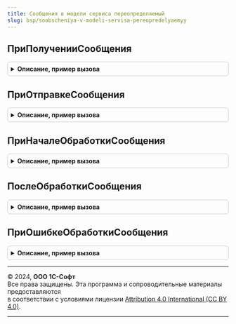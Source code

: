 ```yaml
---
title: Сообщения в модели сервиса переопределяемый
slug: bsp/soobscheniya-v-modeli-servisa-pereopredelyaemyy
---
```



## ПриПолученииСообщения
<details style="margin: 1em 0; padding: 0.5em; border: 1px solid #ccc; border-radius: 6px;">

<summary style="font-weight: bold; cursor: pointer;">Описание, пример вызова</summary>

```bsl

// Обработчик события при получении сообщения.
// Обработчик данного события вызывается при получении сообщения из XML-потока.
// Обработчик вызывается для каждого получаемого сообщения.
// @skip-warning ПустойМетод - переопределяемый метод.
//
// Параметры:
//  КаналСообщений - Строка - идентификатор канала сообщений, из которого получено сообщение.
//  ТелоСообщения - Произвольный - Тело полученного сообщения. В обработчике события тело
//   сообщения может быть изменено, например, дополнено информацией.
//  ОбъектСообщения - Произвольный - Объект получаемого сообщения.
//
Процедура ПриПолученииСообщения(КаналСообщений, ТелоСообщения, ОбъектСообщения) Экспорт
```

Пример вызова
```bsl
СообщенияВМоделиСервисаПереопределяемый.ПриПолученииСообщения(КаналСообщений, ТелоСообщения, ОбъектСообщения) 
```
</details>

## ПриОтправкеСообщения
<details style="margin: 1em 0; padding: 0.5em; border: 1px solid #ccc; border-radius: 6px;">

<summary style="font-weight: bold; cursor: pointer;">Описание, пример вызова</summary>

```bsl

// Обработчик события при отправке сообщения.
// Обработчик данного события вызывается перед помещением сообщения в XML-поток.
// Обработчик вызывается для каждого отправляемого сообщения.
// @skip-warning ПустойМетод - переопределяемый метод.
//
// Параметры:
//  КаналСообщений - Строка - идентификатор канала сообщений, в который отправляется сообщение.
//  ТелоСообщения - Произвольный - тело отправляемого сообщения. В обработчике события тело сообщения
//    может быть изменено, например, дополнено информацией.
//  ОбъектСообщения - Произвольный - Объект отправляемого сообщения.
//
Процедура ПриОтправкеСообщения(КаналСообщений, ТелоСообщения, ОбъектСообщения) Экспорт
```

Пример вызова
```bsl
СообщенияВМоделиСервисаПереопределяемый.ПриОтправкеСообщения(КаналСообщений, ТелоСообщения, ОбъектСообщения) 
```
</details>

## ПриНачалеОбработкиСообщения
<details style="margin: 1em 0; padding: 0.5em; border: 1px solid #ccc; border-radius: 6px;">

<summary style="font-weight: bold; cursor: pointer;">Описание, пример вызова</summary>

```bsl

// Процедура вызывается при начале обработки входящего сообщения.
// @skip-warning ПустойМетод - переопределяемый метод.
//
// Параметры:
//  Сообщение - ОбъектXDTO - входящее сообщение,
//  Отправитель - ПланОбменаСсылка.ОбменСообщениями - узел плана обмена, соответствующей
//    информационной базе, отправившей сообщение.
//
Процедура ПриНачалеОбработкиСообщения(Знач Сообщение, Знач Отправитель) Экспорт
```

Пример вызова
```bsl
СообщенияВМоделиСервисаПереопределяемый.ПриНачалеОбработкиСообщения(Сообщение, Отправитель) 
```
</details>

## ПослеОбработкиСообщения
<details style="margin: 1em 0; padding: 0.5em; border: 1px solid #ccc; border-radius: 6px;">

<summary style="font-weight: bold; cursor: pointer;">Описание, пример вызова</summary>

```bsl

// Процедура вызывается после обработки входящего сообщения.
// @skip-warning ПустойМетод - переопределяемый метод.
//
// Параметры:
//  Сообщение - ОбъектXDTO - входящее сообщение,
//  Отправитель - ПланОбменаСсылка.ОбменСообщениями - узел плана обмена, соответствующей
//    информационной базе, отправившей сообщение,
//  СообщениеОбработано - Булево - Флаг того, что сообщение было успешно обработано. Если значение
//    установлено равным Ложь - после выполнения этой процедуры будет вызвано исключение. В данной
//    процедуре значение данного параметра может быть изменено.
//
Процедура ПослеОбработкиСообщения(Знач Сообщение, Знач Отправитель, СообщениеОбработано) Экспорт
```

Пример вызова
```bsl
СообщенияВМоделиСервисаПереопределяемый.ПослеОбработкиСообщения(Сообщение, Отправитель, СообщениеОбработано) 
```
</details>

## ПриОшибкеОбработкиСообщения
<details style="margin: 1em 0; padding: 0.5em; border: 1px solid #ccc; border-radius: 6px;">

<summary style="font-weight: bold; cursor: pointer;">Описание, пример вызова</summary>

```bsl

// Процедура вызывается при возникновении ошибки обработки сообщения.
// @skip-warning ПустойМетод - переопределяемый метод.
//
// Параметры:
//  Сообщение - ОбъектXDTO - входящее сообщение,
//  Отправитель - ПланОбменаСсылка.ОбменСообщениями - узел плана обмена, соответствующей
//    информационной базе, отправившей сообщение.
//
Процедура ПриОшибкеОбработкиСообщения(Знач Сообщение, Знач Отправитель) Экспорт
```

Пример вызова
```bsl
СообщенияВМоделиСервисаПереопределяемый.ПриОшибкеОбработкиСообщения(Сообщение, Отправитель) 
```
</details>

---

© 2024, **ООО 1С-Софт**  
Все права защищены. Эта программа и сопроводительные материалы предоставляются  
в соответствии с условиями лицензии [Attribution 4.0 International (CC BY 4.0)](https://creativecommons.org/licenses/by/4.0/legalcode).

---
